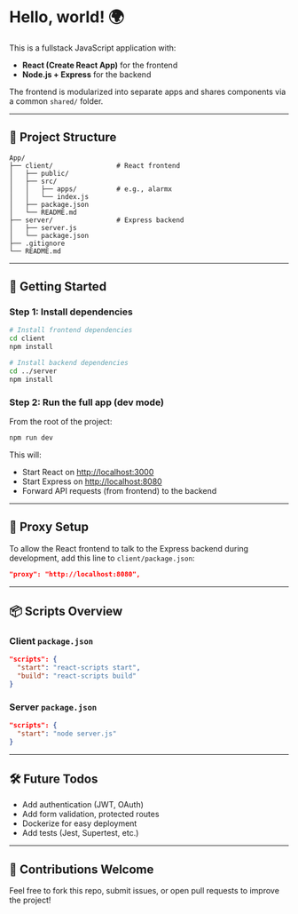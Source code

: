 # Hello, world! 🌍

This is a fullstack JavaScript application with:

- **React (Create React App)** for the frontend
- **Node.js + Express** for the backend

The frontend is modularized into separate apps and shares components via a common `shared/` folder.

---

## 📁 Project Structure

```
App/
├── client/                # React frontend
│   ├── public/
│   ├── src/
│   │   ├── apps/          # e.g., alarmx
│   │   └── index.js
│   ├── package.json
│   └── README.md
├── server/                # Express backend
│   ├── server.js
│   └── package.json
├── .gitignore
└── README.md
```

---

## 🚀 Getting Started

### Step 1: Install dependencies

```bash
# Install frontend dependencies
cd client
npm install

# Install backend dependencies
cd ../server
npm install
```

### Step 2: Run the full app (dev mode)

From the root of the project:

```bash
npm run dev
```

This will:
- Start React on [http://localhost:3000](http://localhost:3000)
- Start Express on [http://localhost:8080](http://localhost:8080)
- Forward API requests (from frontend) to the backend

---

## 🔁 Proxy Setup

To allow the React frontend to talk to the Express backend during development, add this line to `client/package.json`:

```json
"proxy": "http://localhost:8080",
```
---

## 📦 Scripts Overview

### Client `package.json`
```json
"scripts": {
  "start": "react-scripts start",
  "build": "react-scripts build"
}
```

### Server `package.json`
```json
"scripts": {
  "start": "node server.js"
}
```
---

## 🛠 Future Todos

- Add authentication (JWT, OAuth)
- Add form validation, protected routes
- Dockerize for easy deployment
- Add tests (Jest, Supertest, etc.)

---

## 🙌 Contributions Welcome

Feel free to fork this repo, submit issues, or open pull requests to improve the project!

